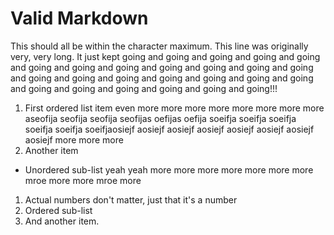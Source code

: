 # Valid Markdown

This should all be within the character maximum. This line was
originally very, very long. It just kept going and going and going and
going and going and going and going and going and going and going and
going and going and going and going and going and going and going and
going and going and going and going and going and going and going and
going!!!


1. First ordered list item even more more more more more more more more
aseofija seofija seofija seofijas oefijas oefija soeifja soeifja soeifja
soeifja soeifja soeifjaosiejf aosiejf aosiejf aosiejf aosiejf aosiejf
aosiejf aosiejf  more more more
2. Another item
  * Unordered sub-list yeah yeah more more more more more more more mroe
    more more mroe more
1. Actual numbers don't matter, just that it's a number
  1. Ordered sub-list
4. And another item.
